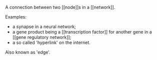 A connection between two [[node]]s in a [[network]].

Examples:
- a synapse in a neural network;
- a gene product being a [[transcription factor]] for another gene in a [[gene regulatory network]];
- a so called 'hyperlink' on the internet.

Also known as 'edge'.